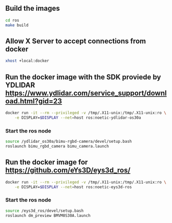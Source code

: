 ## Build the images
```bash
cd ros
make build
```

## Allow X Server to accept connections from docker
```bash
xhost +local:docker
```

## Run the docker image with the SDK proviede by YDLIDAR https://www.ydlidar.com/service_support/download.html?gid=23
```bash
docker run -it --rm --privileged -v /tmp/.X11-unix:/tmp/.X11-unix:ro \
    -e DISPLAY=$DISPLAY --net=host ros:noetic-ydlidar-os30a
```
### Start the ros node
```bash
source /ydlidar_os30a/bimu-rgbd-camera/devel/setup.bash
roslaunch bimu_rgbd_camera bimu_camera.launch
```


## Run the docker image for https://github.com/eYs3D/eys3d_ros/
```bash
docker run -it --rm --privileged -v /tmp/.X11-unix:/tmp/.X11-unix:ro \
    -e DISPLAY=$DISPLAY --net=host ros:noetic-eys3d-ros
```
### Start the ros node
```bash
source /eys3d_ros/devel/setup.bash
roslaunch dm_preview BMVM0S30A.launch
```